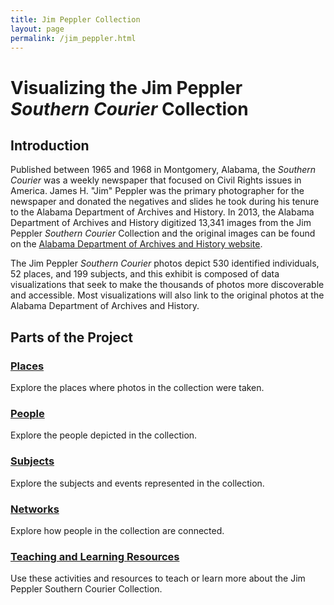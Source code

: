 ```yaml
---
title: Jim Peppler Collection
layout: page
permalink: /jim_peppler.html
---
```


# Visualizing the Jim Peppler _Southern Courier_ Collection

## Introduction

Published between 1965 and 1968 in Montgomery, Alabama, the _Southern Courier_ was a weekly newspaper that focused on Civil Rights issues in America. James H. "Jim" Peppler was the primary photographer for the newspaper and donated the negatives and slides he took during his tenure to the Alabama Department of Archives and History. In 2013, the Alabama Department of Archives and History digitized 13,341 images from the Jim Peppler _Southern Courier_ Collection and the original images can be found on the [Alabama Department of Archives and History website](https://digital.archives.alabama.gov/digital/collection/peppler).

The Jim Peppler _Southern Courier_ photos depict 530 identified individuals, 52 places, and 199 subjects, and this exhibit is composed of data visualizations that seek to make the thousands of photos more discoverable and accessible. Most visualizations will also link to the original photos at the Alabama Department of Archives and History.

## Parts of the Project

### [Places](https://elizajames.github.io/jim_peppler_places.html) 
Explore the places where photos in the collection were taken.

### [People](https://elizajames.github.io/jim_peppler_people.html)
Explore the people depicted in the collection.

### [Subjects](https://elizajames.github.io/jim_peppler_subjects.html)
Explore the subjects and events represented in the collection.

### [Networks](https://elizajames.github.io/jim_peppler_networks.html)
Explore how people in the collection are connected.

### [Teaching and Learning Resources](https://elizajames.github.io/jim_peppler_teaching.html)
Use these activities and resources to teach or learn more about the Jim Peppler Southern Courier Collection.
